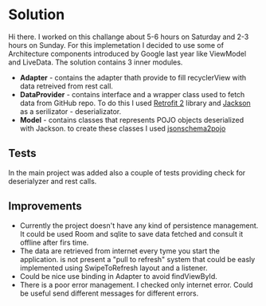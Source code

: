 # Solution

Hi there. I worked on this challange about 5-6 hours on Saturday and 2-3 hours on Sunday. For this implemetation I decided to use some of Architecture components introduced by Google last year like ViewModel and LiveData. The solution contains 3 inner modules. 

* __Adapter__ -  contains the adapter thath provide to fill recyclerView  with data retreived from rest call.
* __DataProvider__ - contains interface and a wrapper class used to fetch data from GitHub repo. To do this I used [Retrofit 2](http://square.github.io/retrofit/) library and [Jackson](https://github.com/FasterXML/jackson) as a serilizator - deserializator.
* __Model__ - contains classes that represents POJO objects deserialized with Jackson. to create these classes I used [jsonschema2pojo](http://www.jsonschema2pojo.org/)

## Tests
In the main project was added also a couple of tests providing check for deserialyzer and rest calls.

## Improvements
* Currently the project doesn't have any kind of persistence management. It could be used Room and sqlite to save data fetched and consult it offline after firs time.
* The data are retrieved from internet every tyme you start the application. is not present a "pull to refresh" system that could be easly implemented using SwipeToRefresh layout and a listener.
* Could be nice use binding in Adapter to avoid findViewById.
* There is a poor error management. I checked only internet error. Could be useful send different messages for different errors. 
